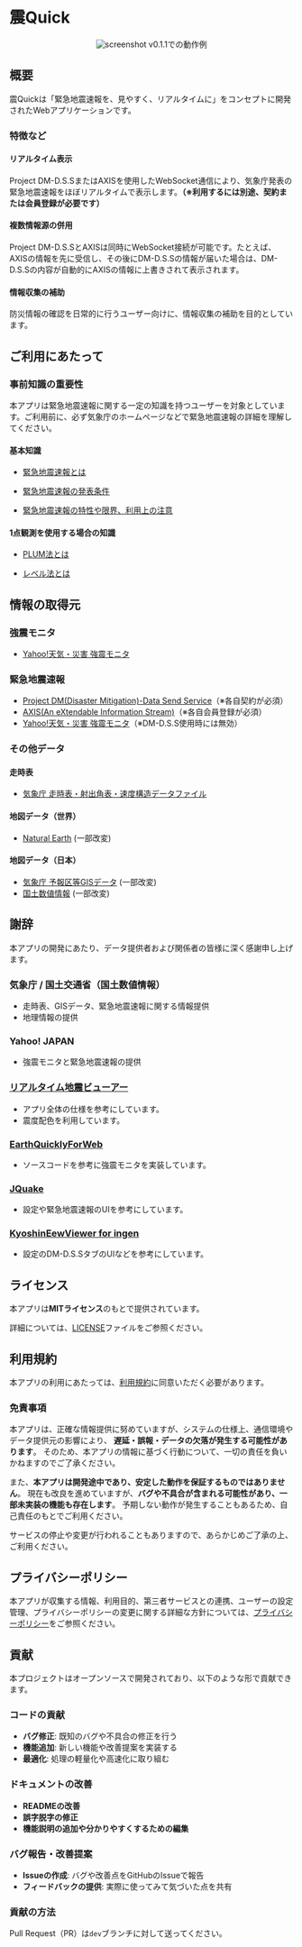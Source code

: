 # 震Quick

<div style="text-align: center;">
  <img src="images/screenshot.png" alt="screenshot" style="max-width: 100%; height: auto;">
  v0.1.1での動作例
</div>

## 概要

震Quickは「緊急地震速報を、見やすく、リアルタイムに」をコンセプトに開発されたWebアプリケーションです。

### 特徴など

#### リアルタイム表示

Project DM-D.S.SまたはAXISを使用したWebSocket通信により、気象庁発表の緊急地震速報をほぼリアルタイムで表示します。**（※利用するには別途、契約または会員登録が必要です）**

#### 複数情報源の併用

Project DM-D.S.SとAXISは同時にWebSocket接続が可能です。たとえば、AXISの情報を先に受信し、その後にDM-D.S.Sの情報が届いた場合は、DM-D.S.Sの内容が自動的にAXISの情報に上書きされて表示されます。

#### 情報収集の補助

防災情報の確認を日常的に行うユーザー向けに、情報収集の補助を目的としています。

## ご利用にあたって

### 事前知識の重要性

本アプリは緊急地震速報に関する一定の知識を持つユーザーを対象としています。ご利用前に、必ず気象庁のホームページなどで緊急地震速報の詳細を理解してください。

#### 基本知識

* [緊急地震速報とは](https://www.data.jma.go.jp/svd/eew/data/nc/shikumi/whats-eew.html)

* [緊急地震速報の発表条件](https://www.data.jma.go.jp/svd/eew/data/nc/shikumi/shousai.html#2)

* [緊急地震速報の特性や限界、利用上の注意](https://www.data.jma.go.jp/svd/eew/data/nc/shikumi/tokusei.html)

#### 1点観測を使用する場合の知識

* [PLUM法とは](https://www.data.jma.go.jp/svd/eew/data/nc/plum/index.html)

* [レベル法とは](https://www.data.jma.go.jp/eew/data/nc/katsuyou/reference.pdf#page=15)

## 情報の取得元

### 強震モニタ

* [Yahoo!天気・災害 強震モニタ](https://typhoon.yahoo.co.jp/weather/jp/earthquake/kyoshin/)

### 緊急地震速報

* [Project DM(Disaster Mitigation)-Data Send Service](https://dmdata.jp)（※各自契約が必須）
* [AXIS(An eXtendable Information Stream)](https://axis.prioris.jp/)（※各自会員登録が必須）
* [Yahoo!天気・災害 強震モニタ](https://typhoon.yahoo.co.jp/weather/jp/earthquake/kyoshin/)（※DM-D.S.S使用時には無効）

### その他データ

#### 走時表

* [気象庁 走時表・射出角表・速度構造データファイル](https://www.data.jma.go.jp/eqev/data/bulletin/catalog/appendix/trtime/trt_j.html)

#### 地図データ（世界）

* [Natural Earth](https://www.naturalearthdata.com/) (一部改変)

#### 地図データ（日本）

* [気象庁 予報区等GISデータ](https://www.data.jma.go.jp/developer/gis.html) (一部改変)
* [国土数値情報](https://nlftp.mlit.go.jp/ksj/gml/datalist/KsjTmplt-N03-v3_1.html) (一部改変)

## 謝辞

本アプリの開発にあたり、データ提供者および関係者の皆様に深く感謝申し上げます。

### 気象庁 / 国土交通省（国土数値情報）

* 走時表、GISデータ、緊急地震速報に関する情報提供
* 地理情報の提供

### Yahoo! JAPAN

* 強震モニタと緊急地震速報の提供

### [リアルタイム地震ビューアー](https://github.com/kotoho7/scratch-realtime-earthquake-viewer-page)

* アプリ全体の仕様を参考にしています。
* 震度配色を利用しています。

### [EarthQuicklyForWeb](https://github.com/Ameuma773/EarthQuicklyForWeb)

* ソースコードを参考に強震モニタを実装しています。

### [JQuake](https://jquake.net)

* 設定や緊急地震速報のUIを参考にしています。

### [KyoshinEewViewer for ingen](https://github.com/ingen084/KyoshinEewViewerIngen)

* 設定のDM-D.S.SタブのUIなどを参考にしています。

## ライセンス

本アプリは**MITライセンス**のもとで提供されています。

詳細については、[LICENSE](LICENSE)ファイルをご参照ください。

## 利用規約

本アプリの利用にあたっては、[利用規約](TERMS.md)に同意いただく必要があります。

### 免責事項

本アプリは、正確な情報提供に努めていますが、システムの仕様上、通信環境やデータ提供元の影響により、
**遅延・誤報・データの欠落が発生する可能性があります**。
そのため、本アプリの情報に基づく行動について、一切の責任を負いかねますのでご了承ください。

また、**本アプリは開発途中であり、安定した動作を保証するものではありません**。
現在も改良を進めていますが、**バグや不具合が含まれる可能性があり、一部未実装の機能も存在します**。
予期しない動作が発生することもあるため、自己責任のもとでご利用ください。

サービスの停止や変更が行われることもありますので、あらかじめご了承の上、ご利用ください。

## プライバシーポリシー

本アプリが収集する情報、利用目的、第三者サービスとの連携、ユーザーの設定管理、プライバシーポリシーの変更に関する詳細な方針については、[プライバシーポリシー](PRIVACY.md)をご参照ください。

## 貢献

本プロジェクトはオープンソースで開発されており、以下のような形で貢献できます。

### コードの貢献

* **バグ修正**: 既知のバグや不具合の修正を行う
* **機能追加**: 新しい機能や改善提案を実装する
* **最適化**: 処理の軽量化や高速化に取り組む

### ドキュメントの改善
* **READMEの改善**
* **誤字脱字の修正**
* **機能説明の追加や分かりやすくするための編集**

### バグ報告・改善提案
* **Issueの作成**: バグや改善点をGitHubのIssueで報告
* **フィードバックの提供**: 実際に使ってみて気づいた点を共有

### 貢献の方法
Pull Request（PR）は`dev`ブランチに対して送ってください。  
